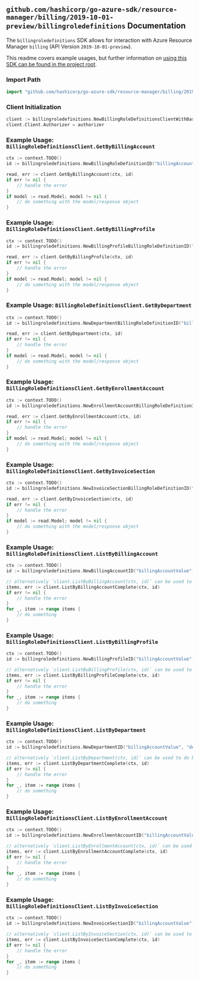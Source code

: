 
## `github.com/hashicorp/go-azure-sdk/resource-manager/billing/2019-10-01-preview/billingroledefinitions` Documentation

The `billingroledefinitions` SDK allows for interaction with Azure Resource Manager `billing` (API Version `2019-10-01-preview`).

This readme covers example usages, but further information on [using this SDK can be found in the project root](https://github.com/hashicorp/go-azure-sdk/tree/main/docs).

### Import Path

```go
import "github.com/hashicorp/go-azure-sdk/resource-manager/billing/2019-10-01-preview/billingroledefinitions"
```


### Client Initialization

```go
client := billingroledefinitions.NewBillingRoleDefinitionsClientWithBaseURI("https://management.azure.com")
client.Client.Authorizer = authorizer
```


### Example Usage: `BillingRoleDefinitionsClient.GetByBillingAccount`

```go
ctx := context.TODO()
id := billingroledefinitions.NewBillingRoleDefinitionID("billingAccountValue", "billingRoleDefinitionValue")

read, err := client.GetByBillingAccount(ctx, id)
if err != nil {
	// handle the error
}
if model := read.Model; model != nil {
	// do something with the model/response object
}
```


### Example Usage: `BillingRoleDefinitionsClient.GetByBillingProfile`

```go
ctx := context.TODO()
id := billingroledefinitions.NewBillingProfileBillingRoleDefinitionID("billingAccountValue", "billingProfileValue", "billingRoleDefinitionValue")

read, err := client.GetByBillingProfile(ctx, id)
if err != nil {
	// handle the error
}
if model := read.Model; model != nil {
	// do something with the model/response object
}
```


### Example Usage: `BillingRoleDefinitionsClient.GetByDepartment`

```go
ctx := context.TODO()
id := billingroledefinitions.NewDepartmentBillingRoleDefinitionID("billingAccountValue", "departmentValue", "billingRoleDefinitionValue")

read, err := client.GetByDepartment(ctx, id)
if err != nil {
	// handle the error
}
if model := read.Model; model != nil {
	// do something with the model/response object
}
```


### Example Usage: `BillingRoleDefinitionsClient.GetByEnrollmentAccount`

```go
ctx := context.TODO()
id := billingroledefinitions.NewEnrollmentAccountBillingRoleDefinitionID("billingAccountValue", "enrollmentAccountValue", "billingRoleDefinitionValue")

read, err := client.GetByEnrollmentAccount(ctx, id)
if err != nil {
	// handle the error
}
if model := read.Model; model != nil {
	// do something with the model/response object
}
```


### Example Usage: `BillingRoleDefinitionsClient.GetByInvoiceSection`

```go
ctx := context.TODO()
id := billingroledefinitions.NewInvoiceSectionBillingRoleDefinitionID("billingAccountValue", "billingProfileValue", "invoiceSectionValue", "billingRoleDefinitionValue")

read, err := client.GetByInvoiceSection(ctx, id)
if err != nil {
	// handle the error
}
if model := read.Model; model != nil {
	// do something with the model/response object
}
```


### Example Usage: `BillingRoleDefinitionsClient.ListByBillingAccount`

```go
ctx := context.TODO()
id := billingroledefinitions.NewBillingAccountID("billingAccountValue")

// alternatively `client.ListByBillingAccount(ctx, id)` can be used to do batched pagination
items, err := client.ListByBillingAccountComplete(ctx, id)
if err != nil {
	// handle the error
}
for _, item := range items {
	// do something
}
```


### Example Usage: `BillingRoleDefinitionsClient.ListByBillingProfile`

```go
ctx := context.TODO()
id := billingroledefinitions.NewBillingProfileID("billingAccountValue", "billingProfileValue")

// alternatively `client.ListByBillingProfile(ctx, id)` can be used to do batched pagination
items, err := client.ListByBillingProfileComplete(ctx, id)
if err != nil {
	// handle the error
}
for _, item := range items {
	// do something
}
```


### Example Usage: `BillingRoleDefinitionsClient.ListByDepartment`

```go
ctx := context.TODO()
id := billingroledefinitions.NewDepartmentID("billingAccountValue", "departmentValue")

// alternatively `client.ListByDepartment(ctx, id)` can be used to do batched pagination
items, err := client.ListByDepartmentComplete(ctx, id)
if err != nil {
	// handle the error
}
for _, item := range items {
	// do something
}
```


### Example Usage: `BillingRoleDefinitionsClient.ListByEnrollmentAccount`

```go
ctx := context.TODO()
id := billingroledefinitions.NewEnrollmentAccountID("billingAccountValue", "enrollmentAccountValue")

// alternatively `client.ListByEnrollmentAccount(ctx, id)` can be used to do batched pagination
items, err := client.ListByEnrollmentAccountComplete(ctx, id)
if err != nil {
	// handle the error
}
for _, item := range items {
	// do something
}
```


### Example Usage: `BillingRoleDefinitionsClient.ListByInvoiceSection`

```go
ctx := context.TODO()
id := billingroledefinitions.NewInvoiceSectionID("billingAccountValue", "billingProfileValue", "invoiceSectionValue")

// alternatively `client.ListByInvoiceSection(ctx, id)` can be used to do batched pagination
items, err := client.ListByInvoiceSectionComplete(ctx, id)
if err != nil {
	// handle the error
}
for _, item := range items {
	// do something
}
```
